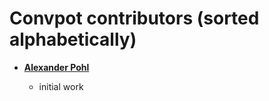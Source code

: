 Convpot contributors (sorted alphabetically)
============================================

* **[Alexander Pohl](https://github.com/ahpohl)**

  * initial work
